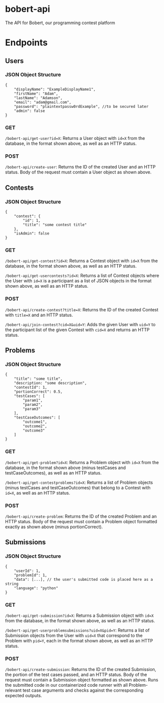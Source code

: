 # bobert-api
The API for Bobert, our programming contest platform

# Endpoints

## Users

### JSON Object Structure

```
{
	"displayName": "ExampleDisplayName1",
	"firstName": "Adam",
	"lastName": "Adamson",
	"email": "adam@gmail.com",
	"password": "plaintextpassw0rdExample", //to be secured later
	"admin": false
}
```

### GET

`/bobert-api/get-user?id=X`: Returns a User object with `id=X` from the database, in the format shown above, as well as an HTTP status.

### POST

`/bobert-api/create-user`: Returns the ID of the created User and an HTTP status. Body of the request must contain a User object as shown above.

## Contests

### JSON Object Structure

```
{
	"contest": {
		"id": 1,
		"title": "some contest title"
	},
	"isAdmin": false
}
```

### GET

`/bobert-api/get-contest?id=X`: Returns a Contest object with `id=X` from the database, in the format shown above, as well as an HTTP status.

`/bobert-api/get-usercontests?id=X`: Returns a list of Contest objects where the User with `id=X` is a participant as a list of JSON objects in the format shown above, as well as an HTTP status.

### POST

`/bobert-api/create-contest?title=X`: Returns the ID of the created Contest with `title=X` and an HTTP status.

`/bobert-api/join-contest?cid=X&uid=Y`: Adds the given User with `uid=Y` to the participant list of the given Contest with `cid=X` and returns an HTTP status.

## Problems

### JSON Object Structure

```
{
	"title": "some title",
	"description: "some description",
	"contestId": 1,
	"portionCorrect": 0.5,
	"testCases": [
		"param1",
		"param2",
		"param3"
	],
	"testCaseOutcomes": [
		"outcome1",
		"outcome2",
		"outcome3"
	]
}
```

### GET

`/bobert-api/get-problem?id=X`: Returns a Problem object with `id=X` from the database, in the format shown above (minus testCases and testCaseOutcomes), as well as an HTTP status.

`/bobert-api/get-contestproblems?id=X`: Returns a list of Problem objects (minus testCases and testCaseOutcomes) that belong to a Contest with `id=X`, as well as an HTTP status.

### POST

`/bobert-api/create-problem`: Returns the ID of the created Problem and an HTTP status. Body of the request must contain a Problem object formatted exactly as shown above (minus portionCorrect).

## Submissions

### JSON Object Structure

```
{
	"userId": 1,
	"problemId": 1,
	"data": [...], // the user's submitted code is placed here as a string
	"language": "python"
}
```

### GET

`/bobert-api/get-submission?id=X`: Returns a Submission object with `id=X` from the database, in the format shown above, as well as an HTTP status.

`/bobert-api/get-userproblemsubmissions?uid=X&pid=Y`: Returns a list of Submission objects from the User with `uid=X` that correspond to the Problem with `pid=Y`, each in the format shown above, as well as an HTTP status.

### POST

`/bobert-api/create-submission`: Returns the ID of the created Submission, the portion of the test cases passed, and an HTTP status. Body of the request must contain a Submission object formatted as shown above. Runs the submitted code in our containerized code runner with all Problem-relevant test case arguments and checks against the corresponding expected outputs.
